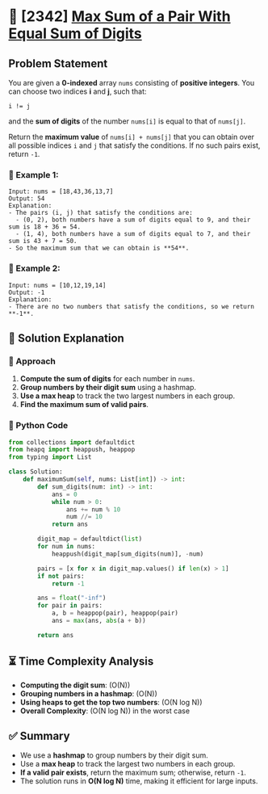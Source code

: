 # 🚀 [2342] [Max Sum of a Pair With Equal Sum of Digits](../medium/2342.py)

## Problem Statement

You are given a **0-indexed** array `nums` consisting of **positive integers**. You can choose two indices **i** and **j**, such that:

`i != j`

and the **sum of digits** of the number `nums[i]` is equal to that of `nums[j]`.

Return the **maximum value** of `nums[i] + nums[j]` that you can obtain over all possible indices `i` and `j` that satisfy the conditions. If no such pairs exist, return `-1`.

### 🔹 Example 1:

```plaintext
Input: nums = [18,43,36,13,7]
Output: 54
Explanation:
- The pairs (i, j) that satisfy the conditions are:
  - (0, 2), both numbers have a sum of digits equal to 9, and their sum is 18 + 36 = 54.
  - (1, 4), both numbers have a sum of digits equal to 7, and their sum is 43 + 7 = 50.
- So the maximum sum that we can obtain is **54**.
```

### 🔹 Example 2:

```plaintext
Input: nums = [10,12,19,14]
Output: -1
Explanation:
- There are no two numbers that satisfy the conditions, so we return **-1**.
```

## 🔎 Solution Explanation

### 🔹 Approach

1. **Compute the sum of digits** for each number in `nums`.
2. **Group numbers by their digit sum** using a hashmap.
3. **Use a max heap** to track the two largest numbers in each group.
4. **Find the maximum sum of valid pairs**.

### 🔹 Python Code

```python
from collections import defaultdict
from heapq import heappush, heappop
from typing import List

class Solution:
    def maximumSum(self, nums: List[int]) -> int:
        def sum_digits(num: int) -> int:
            ans = 0
            while num > 0:
                ans += num % 10
                num //= 10
            return ans

        digit_map = defaultdict(list)
        for num in nums:
            heappush(digit_map[sum_digits(num)], -num)

        pairs = [x for x in digit_map.values() if len(x) > 1]
        if not pairs:
            return -1

        ans = float("-inf")
        for pair in pairs:
            a, b = heappop(pair), heappop(pair)
            ans = max(ans, abs(a + b))

        return ans
```

## ⏳ Time Complexity Analysis

-   **Computing the digit sum**: \(O(N)\)
-   **Grouping numbers in a hashmap**: \(O(N)\)
-   **Using heaps to get the top two numbers**: \(O(N log N)\)
-   **Overall Complexity**: \(O(N log N)\) in the worst case

## ✅ Summary

-   We use a **hashmap** to group numbers by their digit sum.
-   Use a **max heap** to track the largest two numbers in each group.
-   **If a valid pair exists**, return the maximum sum; otherwise, return `-1`.
-   The solution runs in **O(N log N)** time, making it efficient for large inputs.
